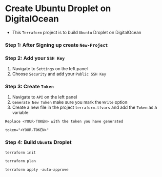 # Create Ubuntu Droplet on DigitalOcean

- This `Terraform` project is to build `Ubuntu` Droplet on DigitalOcean

### Step 1: After Signing up create `New-Project`

### Step 2: Add your `SSH Key`
1. Navigate to `Settings` on the left panel
2. Choose `Security` and add your `Public SSH Key`

### Step 3: Create `Token`
1. Navigate to `API` on the left panel
2. `Generate New Token` make sure you mark the `Write` option
3. Create a new file in the project `terraform.tfvars` and add the `Token` as a variable

`Replace <YOUR-TOKEN> with the token you have generated`
```
token="<YOUR-TOKEN>"
```

### Step 4: Build `Ubuntu` Droplet
```
terraform init
```
```
terraform plan
```
```
terraform apply -auto-approve
```
